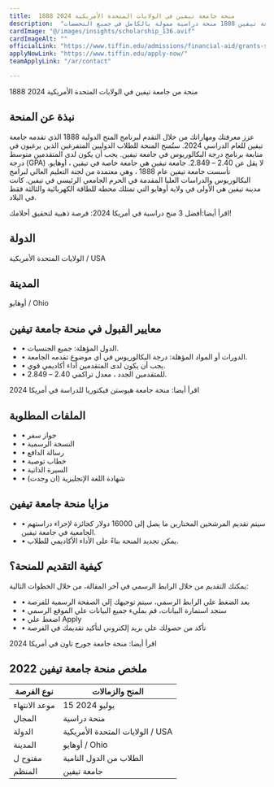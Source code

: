```yaml
---
title:  1888 منحة جامعة تيفين في الولايات المتحدة الأمريكية 2024 
description:  "فرصة ذهبية في الولايات المتحدة الأمريكية حيث تقدم جامعة تيفين 1888 منحة دراسية ممولة بالكامل في جميع التخصصات" 
cardImage: "@/images/insights/scholarship_136.avif" 
cardImageAlt: "" 
officialLink: "https://www.tiffin.edu/admissions/financial-aid/grants-scholarships-international/" 
applyNowLink: "https://www.tiffin.edu/apply-now/" 
teamApplyLink: "/ar/contact"

---
```


1888 منحة من جامعة تيفين في الولايات المتحدة الأمريكية 2024

## نبذة عن المنحة

عزز معرفتك ومهاراتك من خلال التقدم لبرنامج المنح الدولية 1888 الذي تقدمه جامعة تيفين للعام الدراسي 2024. ستُمنح المنحة للطلاب الدوليين المتفرغين الذين يرغبون في متابعة برنامج درجة البكالوريوس في جامعة تيفين. يجب أن يكون لدى المتقدمين متوسط درجة (GPA) لا يقل عن 2.40 – 2.849. جامعة تيفين هي جامعة خاصة في تيفين ، أوهايو. تأسست جامعة تيفين عام 1888 ، وهي معتمدة من لجنة التعليم العالي لبرامج البكالوريوس والدراسات العليا المقدمة في الحرم الجامعي الرئيسي في تيفين. كانت مدينة تيفين هي الأولى في ولاية أوهايو التي تمتلك محطة للطاقة الكهربائية والثالثة فقط في البلاد.

اقرأ أيضا:أفضل 3 منح دراسية في أمريكا 2024: فرصة ذهبية لتحقيق أحلامك!

## الدولة

الولايات المتحدة الأمريكية / USA

## المدينة

أوهايو / Ohio

## معايير القبول في منحة جامعة تيفين

- • الدول المؤهلة: جميع الجنسيات.
- • الدورات أو المواد المؤهلة: درجة البكالوريوس في أي موضوع تقدمه الجامعة.
- • يجب أن يكون لدى المتقدمين أداء أكاديمي قوي.
- • للمتقدمين الجدد ، معدل تراكمي 2.40 – 2.849.

اقرأ أيضا: منحة جامعة هيوستن فيكتوريا للدراسة في أمريكا 2024

## الملفات المطلوبة

- • جواز سفر
- • النسخة الرسمية
- • رسالة الدافع
- • خطاب توصية
- • السيرة الذاتية
- • شهادة اللغة الإنجليزية (ان وجدت)

## مزايا منحة جامعة تيفين

- • سيتم تقديم المرشحين المختارين ما يصل إلى 16000 دولار كجائزة لإجراء دراستهم الجامعية في جامعة تيفين.
- • يمكن تجديد المنحة بناءً على الأداء الأكاديمي للطلاب.

## كيفية التقديم للمنحة؟

يمكنك التقديم من خلال الرابط الرسمي في آخر المقالة، من خلال الخطوات التالية:

- • بعد الضغط علي الرابط الرسمي، سيتم توجيهك إلي الصفحة الرسمية للفرصة
- • ستجد استمارة البيانات، قم بمليء جميع البيانات علي الموقع الرسمي
- • اضغط علي Apply
- • تأكد من حصولك علي بريد إلكتروني لتأكيد تقديمك في الفرصة

اقرأ أيضا: منحة جامعة جورج تاون في أمريكا 2024

## ملخص منحة جامعة تيفين 2022

| نوع الفرصة | المنح والزمالات |
| --- | --- |
| موعد الانتهاء | 15 يوليو 2024 |
| المجال | منحة دراسية |
| الدولة | الولايات المتحدة الأمريكية / USA |
| المدينة | أوهايو / Ohio |
| مفتوح ل | الطلاب من الدول النامية |
| المنظم | جامعة تيفين |


